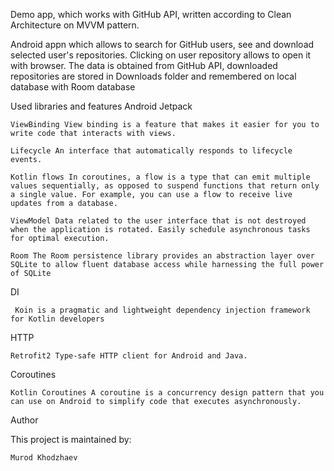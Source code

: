 Demo app, which works with GitHub API, written according to Clean Architecture on MVVM pattern.

Android appn which allows to search for GitHub users, see and download selected user's repositories. Clicking on user repository allows to open it with browser. The data is obtained from GitHub API, downloaded repositories are stored in Downloads folder and remembered on local database with Room database

Used libraries and features
Android Jetpack

    ViewBinding View binding is a feature that makes it easier for you to write code that interacts with views.

    Lifecycle An interface that automatically responds to lifecycle events.

    Kotlin flows In coroutines, a flow is a type that can emit multiple values sequentially, as opposed to suspend functions that return only a single value. For example, you can use a flow to receive live updates from a database.

    ViewModel Data related to the user interface that is not destroyed when the application is rotated. Easily schedule asynchronous tasks for optimal execution.

    Room The Room persistence library provides an abstraction layer over SQLite to allow fluent database access while harnessing the full power of SQLite

DI

     Koin is a pragmatic and lightweight dependency injection framework for Kotlin developers
HTTP

    Retrofit2 Type-safe HTTP client for Android and Java.

Coroutines

    Kotlin Coroutines A coroutine is a concurrency design pattern that you can use on Android to simplify code that executes asynchronously.

Author

This project is maintained by:

    Murod Khodzhaev
